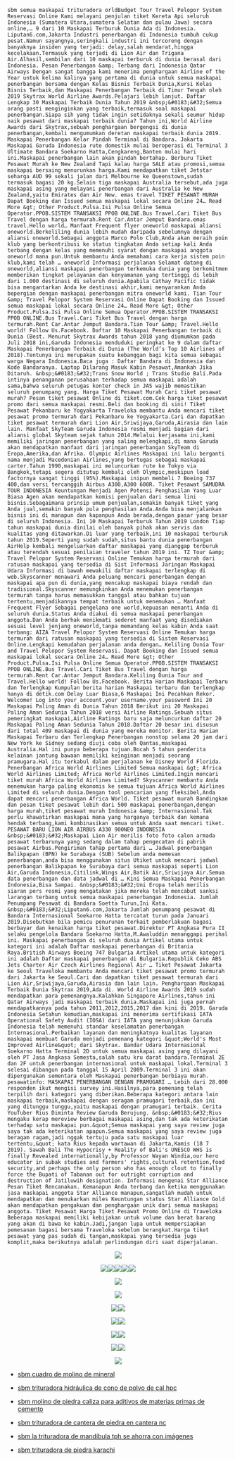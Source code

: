 
```
sbm semua maskapai trituradora orldBudget Tour Travel Pelopor System Reservasi Online Kami melayani penjulan tiket Kereta Api seluruh Indonesia (Sumatera Utara,sumatera Selatan dan pulau Jawa) secara online,… 9 dari 10 Maskapai Terburuk Dunia Ada di Indonesia. Liputan6.com,Jakarta Industri penerbangan di Indonesia tumbuh cukup pesat.Namun sayangnya,seringkali industri ini tercoreng dengan banyaknya insiden yang terjadi: delay,salah mendarat,hingga kecelakaan.Termasuk yang terjadi di Lion Air dan Trigana Air.Alhasil,sembilan dari 10 maskapai terburuk di dunia berasal dari Indonesia. Pesan Penerbangan &amp; Terbang dari Indonesia Qatar Airways Dengan sangat bangga kami menerima penghargaan Airline of the Year untuk kelima kalinya yang pertama di dunia untuk semua maskapai penerbangan bersama dengan Kelas Bisnis Terbaik Dunia,Kursi Kelas Bisnis Terbaik,dan Maskapai Penerbangan Terbaik di Timur Tengah oleh 2019 Skytrax World Airline Awards.Pelajari lebih lanjut. Daftar Lengkap 30 Maskapai Terbaik Dunia Tahun 2019 &nbsp;&#0183;&#32;Semua orang pasti menginginkan yang terbaik,termasuk soal maskapai penerbangan.Siapa sih yang tidak ingin setidaknya sekali seumur hidup naik pesawat dari maskapai terbaik dunia? Tahun ini,World Airline Awards dari Skytrax,sebuah penghargaan bergengsi di dunia penerbangan,kembali mengumumkan deretan maskapai terbaik dunia 2019. Maskapai Penerbangan Kelar Pindah Terminal di Bandara. Jakarta Maskapai Garuda Indonesia rute domestik mulai beroperasi di Terminal 3 Ultimate Bandara Soekarno Hatta,Cengkareng,Banten mulai hari ini.Maskapai penerbangan lain akan pindah bertahap. Berburu Tiket Pesawat Murah ke New Zealand Tapi kalau harga SALE atau promosi,semua maskapai bersaing menurunkan harga.Kami mendapatkan tiket Jetstar seharga AUD 99 sekali jalan dari Melbourne ke Queenstown,sudah termasuk bagasi 20 kg.Selain tiga maskapai Australia tersebut,ada juga maskapai asing yang melayani penerbangan dari Australia ke New Zealand,yaitu Emirates dan Air New. emas travel TIKET PESAWAT MURAH Dapat Booking dan Issued semua maskapai lokal secara Online 24… Read More &gt; Other Product.Pulsa.Isi Pulsa Online Semua Operator.PPOB.SISTEM TRANSAKSI PPOB ONLINE.Bus Travel.Cari Tiket Bus Travel dengan harga termurah.Rent Car.Antar Jemput Bandara.emas travel.Hello world… Manfaat Frequent flyer oneworld maskapai aliansi oneworld.Berkeliling dunia lebih mudah daripada sebelumnya dengan aliansi oneworld.Sebagai anggota Marco Polo Club,Anda akan meraih poin klub yang berkontribusi ke status tingkatan Anda setiap kali Anda terbang dengan kelas yang memenuhi syarat dengan maskapai anggota oneworld mana pun.Untuk membantu Anda memahami cara kerja sistem poin klub,kami telah … oneworld Informasi perjalanan Selamat datang di oneworld,aliansi maskapai penerbangan terkemuka dunia yang berkomitmen memberikan tingkat pelayanan dan kenyamanan yang tertinggi di lebih dari 1.000 destinasi di seluruh dunia.Apabila Cathay Pacific tidak bisa mengantarkan Anda ke destinasi akhir,kami menyarankan Anda bepergian dengan maskapai penerbangan mitra oneworld kami. Tian Tour &amp; Travel Pelopor System Reservasi Online Dapat Booking dan Issued semua maskapai lokal secara Online 24… Read More &gt; Other Product.Pulsa.Isi Pulsa Online Semua Operator.PPOB.SISTEM TRANSAKSI PPOB ONLINE.Bus Travel.Cari Tiket Bus Travel dengan harga termurah.Rent Car.Antar Jemput Bandara.Tian Tour &amp; Travel.Hello world! Follow Us.Facebook. Daftar 10 Maskapai Penerbangan terbaik di Dunia (Best. Menurut Skytrax Awards tahun 2018 yang diumumkan pada Juli 2018 ini,Garuda Indonesia menduduki peringkat ke 9 dalam daftar Maskapai Penerbangan Terbaik di Dunia (The World’s Top 10 Airlines of 2018).Tentunya ini merupakan suatu kebanggan bagi kita semua sebagai warga Negara Indonesia.Baca juga : Daftar Bandara di Indonesia dan Kode Bandaranya. Laptop Dilarang Masuk Kabin Pesawat,Amankah Jika Ditaruh. &nbsp;&#0183;&#32;Trans Snow World ; Trans Studio Bali.Pada intinya penanganan perusahaan terhadap semua maskapai adalah sama,bahwa seluruh petugas konter check in JAS wajib memastikan seluruh penumpang yang. Harga Tiket Pesawat Murah Cari tiket pesawat murah? Pesan tiket pesawat Online di tiket.com.Cek harga tiket pesawat promo dari semua maskapai resmi.Beli dan booking di sini! Tiket Pesawat Pekanbaru ke Yogyakarta Traveloka membantu Anda mencari tiket pesawat promo termurah dari Pekanbaru ke Yogyakarta.Cari dan dapatkan tiket pesawat termurah dari Lion Air,Sriwijaya,Garuda,Airasia dan lain lain. Manfaat SkyTeam Garuda Indonesia resmi menjadi bagian dari aliansi global Skyteam sejak tahun 2014.Melalui kerjasama ini,kami memiliki jaringan penerbangan yang saling melengkapi,di mana Garuda akan mendapatkan manfaat dari jaringan penerbangan SkyTeam di Eropa,Amerika,dan Afrika. Olympic Airlines Maskapai ini lalu berganti nama menjadi Macedonian Airlines,yang bertugas sebagai maskapai carter.Tahun 1990,maskapai ini meluncurkan rute ke Tokyo via Bangkok,tetapi segera ditutup kembali oleh Olympic,meskipun load factornya sangat tinggi (95%).Maskapai inipun membeli 7 Boeing 737 400,dan versi tercanggih Airbus A300,A300 600R. Tiket Pesawat SAMUDRA TOUR INDONESIA Keuntungan Menjadi Agen Potensi Penghasilan Yang Luar Biasa Agen akan mendapatkan komisi penjualan dari semua lini bisnis.Sebagaimana prinsip umum penjualan,semakin banyak tiket yang Anda jual,semakin banyak pula penghasilan Anda.Anda bisa menjalankan bisnis ini di manapun dan kapanpun Anda berada,dengan pasar yang besar di seluruh Indonesia. Ini 10 Maskapai Terburuk Tahun 2019 London Tiap tahun maskapai dunia dinilai oleh banyak pihak akan servis dan kualitas yang ditawarkan.Di luar yang terbaik,ini 10 maskapai terburuk tahun 2019.Seperti yang sudah sudah,situs bantu dunia penerbangan AirHelp kembali mengeluarkan daftar maskapai yang dianggap terburuk atau terendah sesuai penilaian traveler tahun 2019 ini. TZ Tour &amp; Travel Pelopor System Reservasi Online Temukan harga termurah dari ratusan maskapai yang tersedia di Sist Informasi Jaringan Maskapai Udara Informasi di bawah mewakili daftar maskapai terlengkap di web.Skyscanner menawari Anda peluang mencari penerbangan dengan maskapai apa pun di dunia,yang mencakup maskapai biaya rendah dan tradisional.Skyscanner memungkinkan Anda menemukan penerbangan termurah tanpa harus memasukkan tanggal atau bahkan tujuan tertentu,menjadikannya tempat terbaik untuk menemukan … Manfaat Frequent Flyer Sebagai pengelana one world,kepuasan menanti Anda di seluruh dunia.Status Anda diakui di semua maskapai penerbangan anggota.Dan Anda berhak menikmati sederet manfaat yang disediakan sesuai level jenjang oneworld,tanpa memandang kelas kabin Anda saat terbang: AIZA Travel Pelopor System Reservasi Online Temukan harga termurah dari ratusan maskapai yang tersedia di Sistem Reservasi Online.Lengkapi kemudahan perjalanan anda dengan… Keliling Dunia Tour and Travel Pelopor System Reservasi. Dapat Booking dan Issued semua maskapai lokal secara Online 24… Read More &gt; Other Product.Pulsa.Isi Pulsa Online Semua Operator.PPOB.SISTEM TRANSAKSI PPOB ONLINE.Bus Travel.Cari Tiket Bus Travel dengan harga termurah.Rent Car.Antar Jemput Bandara.Keliling Dunia Tour and Travel.Hello world! Follow Us.Facebook. Berita Harian Maskapai Terbaru dan Terlengkap Kumpulan berita harian Maskapai terbaru dan terlengkap hanya di detik.com Delay Luar Biasa,6 Maskapai Ini Pecahkan Rekor. Welcome! Log into your account.your username.your password Ini 20 Maskapai Paling Aman di Dunia Tahun 2018 Berikut ini 20 Maskapai Paling Aman Sedunia Tahun 2018 versi Airline Ratings.Sebuah situs pemeringkat maskapai,Airline Ratings baru saja meluncurkan daftar 20 Maskapai Paling Aman Sedunia Tahun 2018.Daftar 20 besar ini disusun dari total 409 maskapai di dunia yang mereka monitor. Berita Harian Maskapai Terbaru dan Terlengkap Penerbangan nonstop selama 20 jam dari New York ke Sidney sedang diuji coba oleh Qantas,maskapai Australia.Hal ini punya beberapa tujuan.Bocah 5 tahun penderita kelainan jantung bawaan memiliki keinginan menjadi seorang pramugara.Hal itu terkabul dalam perjalanan ke Disney World Florida. Penerbangan Africa World Airlines Limited Semua maskapai &gt; Africa World Airlines Limited; Africa World Airlines Limited.Ingin mencari tiket murah Africa World Airlines Limited? Skyscanner membantu Anda menemukan harga paling ekonomis ke semua tujuan Africa World Airlines Limited di seluruh dunia.Dengan tool pencarian yang fleksibel,Anda dapat mencari penerbangan Africa World. Tiket pesawat murah Bandingkan dan pesan tiket pesawat lebih dari 500 maskapai penerbangan,dengan harga murah,tiket pesawat murah Indonesia &amp; Internasional.Tak perlu khawatirkan maskapai mana yang harganya terbaik dan kemana hendak terbang,kami kombinasikan semua untuk Anda saat mencari tiket. PESAWAT BARU LION AIR AIRBUS A330 900NEO INDONESIA &nbsp;&#0183;&#32;Maskapai Lion Air merilis foto foto calon armada pesawat terbarunya yang sedang dalam tahap pengecatan di pabrik pesawat Airbus.Pengiriman tahap pertama dari … Jadwal penerbangan Balikpapan (BPN) ke Surabaya (SUB) Sebelum anda memesan penerbangan,anda bisa menggunakan situs Utiket untuk mencari jadwal penerbangan Balikpapan ke Surabaya dari semua maskapai seperti Lion Air,Garuda Indonesia,Citilink,Wings Air,Batik Air,Sriwijaya Air.Semua data penerbangan dan data jadwal di … Kini Semua Maskapai Penerbangan Indonesia,Bisa Sampai. &nbsp;&#0183;&#32;Uni Eropa telah merilis siaran pers resmi yang mengatakan jika mereka telah mencabut sanksi larangan terbang untuk semua maskapai penerbangan Indonesia. Jumlah Penumpang Pesawat di Bandara Soetta Turun,Ini Kata. &nbsp;&#0183;&#32;Liputan6.com,Jakarta Jumlah penumpang pesawat di Bandara Internasional Soekarno Hatta tercatat turun pada Januari 2019.Disebutkan bila pemicu penurunan terkait pemberlakuan bagasi berbayar dan kenaikan harga tiket pesawat.Direktur PT Angkasa Pura II selaku pengelola Bandara Soekarno Hatta,M.Awaluddin menanggapi perihal ini. Maskapai penerbangan di seluruh dunia Artikel utama untuk kategori ini adalah Daftar maskapai penerbangan di Britania Raya.British Airways Boeing 747 Bulgaria Artikel utama untuk kategori ini adalah Daftar maskapai penerbangan di Bulgaria.Republik Ceko ABS Jets Charter Air Czech Airlines Regional Air … Tiket Pesawat Jakarta ke Seoul Traveloka membantu Anda mencari tiket pesawat promo termurah dari Jakarta ke Seoul.Cari dan dapatkan tiket pesawat termurah dari Lion Air,Sriwijaya,Garuda,Airasia dan lain lain. Penghargaan Maskapai Terbaik Dunia Skytrax 2019,Ada di. World Airline Awards 2019 sudah mendapatkan para pemenangnya.Kalahkan Singapore Airlines,tahun ini Qatar Airways jadi maskapai terbaik dunia.Maskapai ini juga pernah mendapatkannya pada tahun 2011,2012,2015,2017 dan kini di 2019. Garuda Indonesia Setahun kemudian,maskapai ini menerima sertifikasi IATA Operational Safety Audit (IOSA) dari IATA yang menunjukkan Garuda Indonesia telah memenuhi standar keselamatan penerbangan Internasional.Perbaikan layanan dan meningkatnya kualitas layanan maskapai membuat Garuda menjadi pemenang kategori &quot;World's Most Improved Airline&quot; dari Skytrax. Bandar Udara Internasional Soekarno Hatta Terminal 2D untuk semua maskapai asing yang dilayani oleh PT Jasa Angkasa Semesta,salah satu kru darat bandara.Terminal 2E dan 2F untuk penerbangan internasional untuk maskapai lokal.Terminal 3 selesai dibangun pada tanggal 15 April 2009.Terminal 3 ini akan dipergunakan sementara oleh Maskapai penerbangan berbiaya murah. pesawatinfo: MASKAPAI PENERBANGAN DENGAN PRAMUGARI … Lebih dari 28.000 responden ikut mengisi survey ini.Hasilnya,para pemenang telah terpilih dari kategori yang diberikan.Beberapa kategori antara lain maskapai terbaik,maskapai dengan seragam pramugari terbaik,dan ini yang ditunggu tunggu,yaitu maskapai dengan pramugari terbaik. Cerita YouTuber Rius Diminta Review Garuda Berujung. &nbsp;&#0183;&#32;Rius mengaku kerap mereview berbagai maskapai asing,dan tak ada keterikatan terhadap satu maskapai pun.&quot;Semua maskapai yang saya review juga saya tak ada keterikatan apapun.Semua maskapai yang saya review juga beragam ragam,jadi nggak tertuju pada satu maskapai luar tertentu,&quot; kata Rius kepada wartawan di Jakarta,Kamis (18 7 2019). Sawah Bali The Hypocrisy + Reality of Bali's UNESCO WHS is finally Revealed internationally,by Professor Wayan Windia,our hero educator in subak studies and farmers' rights,cultural retention,food security,and perhaps the only person who has enough clout to finally force the Bupati of Tabanan out for outright corruption and destruction of Jatiluwih designation. Informasi mengenai Star Alliance Pesan Tiket Rencanakan. Kemanapun Anda terbang dan ketika menggunakan jasa maskapai anggota Star Alliance manapun,sangatlah mudah untuk mendapatkan dan menukarkan miles Keuntungan status Star Alliance Gold akan mendapatkan pengakuan dan penghargaan unik dari semua maskapai anggota. Tiket Pesawat Harga Tiket Pesawat Promo Online di Traveloka Beberapa maskapai memiliki kebijakan untuk volume dan berat barang yang akan di bawa ke kabin.Jadi,jangan lupa untuk mempersiapkan pemesanan bagasi bersama Traveloka sebelum berangkat.Harga tiket pesawat yang pas sudah di tangan,maskapai yang tersedia juga komplit,maka berikutnya adalah perlindungan diri saat diperjalanan. 
```

<div align="center">

<a href="https://es-crusher.shibang-china.com/github&k=sbm+semua+maskapai+trituradora+orld"><img src="https://static.shibang-china.com/es/crusher/logo.jpg"></a>

<a href="https://es-crusher.shibang-china.com/github&k=sbm+semua+maskapai+trituradora+orld"><img src="https://static.shibang-china.com/es/crusher/index.jpg"></a><a href="https://es-crusher.shibang-china.com/material.htmlgithub&k=sbm+semua+maskapai+trituradora+orld"><img src="https://static.shibang-china.com/es/crusher/material.jpg"></a><a href="https://es-crusher.shibang-china.com/application.htmlgithub&k=sbm+semua+maskapai+trituradora+orld"><img src="https://static.shibang-china.com/es/crusher/application.jpg"></a><a href="https://es-crusher.shibang-china.com/aboutus.htmlgithub&k=sbm+semua+maskapai+trituradora+orld"><img src="https://static.shibang-china.com/es/crusher/aboutus.jpg"></a><a href="https://es-crusher.shibang-china.com/contact.htmlgithub&k=sbm+semua+maskapai+trituradora+orld"><img src="https://static.shibang-china.com/es/crusher/contact.jpg"></a>

<a href="https://es-crusher.shibang-china.com/github&k=sbm+semua+maskapai+trituradora+orld"><img src="https://static.shibang-china.com/es/crusher/banner.jpg"></a>

<a href="https://swt.shibang-china.com/github&k=sbm+semua+maskapai+trituradora+orld"><img src="https://static.shibang-china.com/es/crusher/text.jpg"></a>

<a href="https://swt.shibang-china.com/github&k=sbm+semua+maskapai+trituradora+orld"><img src="https://static.shibang-china.com/es/crusher/chat.jpg"></a><a href="https://es-crusher.shibang-china.com/contact.htmlgithub&k=sbm+semua+maskapai+trituradora+orld"><img src="https://static.shibang-china.com/es/crusher/message.jpg"></a>

<a href="https://es-crusher.shibang-china.com/products/pe.htmlgithub&k=sbm+semua+maskapai+trituradora+orld"><img src="https://static.shibang-china.com/es/crusher/pe.jpg"></a><a href="https://es-crusher.shibang-china.com/products/pf.htmlgithub&k=sbm+semua+maskapai+trituradora+orld"><img src="https://static.shibang-china.com/es/crusher/pf.jpg"></a>

<a href="https://es-crusher.shibang-china.com/products/hpt.htmlgithub&k=sbm+semua+maskapai+trituradora+orld"><img src="https://static.shibang-china.com/es/crusher/hpt.jpg"></a><a href="https://es-crusher.shibang-china.com/products/vsi.htmlgithub&k=sbm+semua+maskapai+trituradora+orld"><img src="https://static.shibang-china.com/es/crusher/vsi.jpg"></a>

<a href="https://es-crusher.shibang-china.com/products/klv.htmlgithub&k=sbm+semua+maskapai+trituradora+orld"><img src="https://static.shibang-china.com/es/crusher/klv.jpg"></a><a href="https://es-crusher.shibang-china.com/products/portable.htmlgithub&k=sbm+semua+maskapai+trituradora+orld"><img src="https://static.shibang-china.com/es/crusher/portable.jpg"></a>

<a href="https://swt.shibang-china.com/github&k=sbm+semua+maskapai+trituradora+orld"><img src="https://static.shibang-china.com/es/crusher/case.jpg"></a>

</div>


* [sbm cuadro de molino de mineral](sbm%20cuadro%20de%20molino%20de%20mineral.md)

* [sbm trituradora hidráulica de cono de polvo de cal hpc](sbm%20trituradora%20hidr%C3%A1ulica%20de%20cono%20de%20polvo%20de%20cal%20hpc.md)

* [sbm molino de piedra caliza para aditivos de materias primas de cemento](sbm%20molino%20de%20piedra%20caliza%20para%20aditivos%20de%20materias%20primas%20de%20cemento.md)

* [sbm trituradora de cantera de piedra en cantera nc](sbm%20trituradora%20de%20cantera%20de%20piedra%20en%20cantera%20nc.md)

* [sbm la trituradora de mandíbula tph se ahorra con imágenes](sbm%20la%20trituradora%20de%20mand%C3%ADbula%20tph%20se%20ahorra%20con%20im%C3%A1genes.md)

* [sbm trituradora de piedra karachi](sbm%20trituradora%20de%20piedra%20karachi.md)